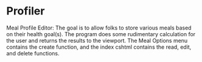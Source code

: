 # Profiler
Meal Profile Editor:  The goal is to allow folks to store various meals based on their health goal(s).  The program does some rudimentary calculation for the user and returns the results to the viewport.  The Meal Options menu contains the create function, and the index cshtml contains the read, edit, and delete functions.
